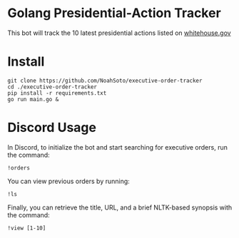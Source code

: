 # Golang Presidential-Action Tracker

This bot will track the 10 latest presidential actions listed on [whitehouse.gov](https://www.whitehouse.gov/)

# Install

```
git clone https://github.com/NoahSoto/executive-order-tracker
cd ./executive-order-tracker
pip install -r requirements.txt
go run main.go &
```


# Discord Usage

In Discord, to initialize the bot and start searching for executive orders, run the command:

```
!orders
```

You can view previous orders by running: 

```
!ls
```

Finally, you can retrieve the title, URL, and a brief NLTK-based synopsis with the command:

```
!view [1-10]
```

